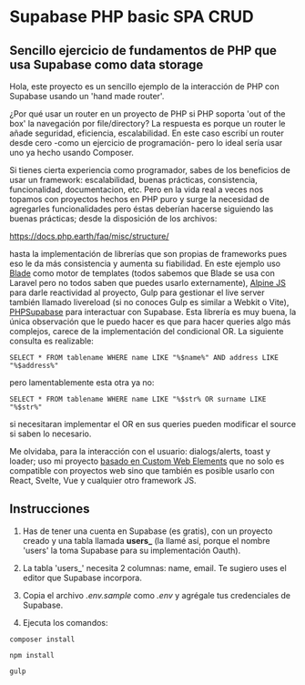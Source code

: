 # Supabase PHP basic SPA CRUD
## Sencillo ejercicio de fundamentos de PHP que usa Supabase como data storage

Hola, este proyecto es un sencillo ejemplo de la interacción de PHP con Supabase usando un 'hand made router'.

¿Por qué usar un router en un proyecto de PHP si PHP soporta 'out of the box' la navegación por file/directory? La respuesta es porque un router le añade seguridad, eficiencia, escalabilidad. En este caso escribí un router desde cero -como un ejercicio de programación- pero lo ideal sería usar uno ya hecho usando Composer.

Si tienes cierta experiencia como programador, sabes de los beneficios de usar un framework: escalabilidad, buenas prácticas, consistencia, funcionalidad, documentacion, etc. Pero en la vida real a veces nos topamos con proyectos hechos en PHP puro y surge la necesidad de agregarles funcionalidades pero éstas deberían hacerse siguiendo las buenas prácticas; desde la disposición de los archivos:

<a href="https://docs.php.earth/faq/misc/structure/" target="_blank">https://docs.php.earth/faq/misc/structure/</a>

hasta la implementación de librerías que son propias de frameworks pues eso le da más consistencia y aumenta su fiabilidad. En este ejemplo uso <a href="https://github.com/jenssegers/blade" target="_blank">Blade</a> como motor de templates (todos sabemos que Blade se usa con Laravel pero no todos saben que puedes usarlo externamente), <a href="https://alpinejs.dev/" target="_blank">Alpine JS</a> para darle reactividad al proyecto, Gulp para gestionar el live server también llamado livereload (si no conoces Gulp es similar a Webkit o Vite), <a href="https://github.com/rafaelwendel/phpsupabase" target="_blank">PHPSupabase</a> para interactuar con Supabase. Esta librería es muy buena, la única observación que le puedo hacer es que para hacer queries algo más complejos, carece de la implementación del condicional OR. La siguiente consulta es realizable:

```
SELECT * FROM tablename WHERE name LIKE "%$name%" AND address LIKE "%$address%"
```

pero lamentablemente esta otra ya no:

```
SELECT * FROM tablename WHERE name LIKE "%$str% OR surname LIKE "%$str%"
```

si necesitaran implementar el OR en sus queries pueden modificar el source si saben lo necesario.

Me olvidaba, para la interacción con el usuario: dialogs/alerts, toast y loader; uso mi proyecto <a href="https://github.com/oscaralderete/custom-web-elements" target="_blank">basado en Custom Web Elements</a> que no solo es compatible con proyectos web sino que también es posible usarlo con React, Svelte, Vue y cualquier otro framework JS.

## Instrucciones

1. Has de tener una cuenta en Supabase (es gratis), con un proyecto creado y una tabla llamada <b>users_</b> (la llamé así, porque el nombre 'users' la toma Supabase para su implementación Oauth).

2. La tabla 'users_' necesita 2 columnas: name, email. Te sugiero uses el editor que Supabase incorpora.

3. Copia el archivo <i>.env.sample</i> como <i>.env</i> y agrégale tus credenciales de Supabase.

4. Ejecuta los comandos:

```
composer install

npm install

gulp
```


